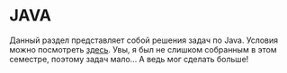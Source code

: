 JAVA
==========
Данный раздел представляет собой решения задач по Java. Условия можно посмотреть [здесь](Tasks).
Увы, я был не слишком собранным в этом семестре, поэтому задач мало... А ведь мог сделать больше!
